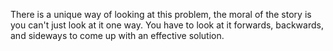 There is a unique way of looking at this problem, the moral of the story is you can't just look at it one way. You have to look at it forwards, backwards, and sideways to come up with an effective solution.